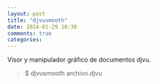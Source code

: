 ```yaml
---
layout: post
title: "djvusmooth"
date: 2014-01-29 18:30
comments: true
categories: 
---
```

Visor y manipulador gráfico de documentos djvu.

>$ djvusmooth archivo.djvu

